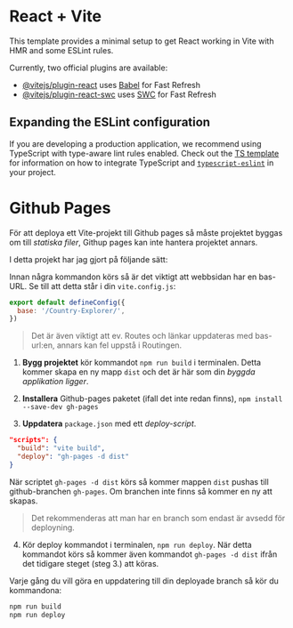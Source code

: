 # React + Vite

This template provides a minimal setup to get React working in Vite with HMR and some ESLint rules.

Currently, two official plugins are available:

- [@vitejs/plugin-react](https://github.com/vitejs/vite-plugin-react/blob/main/packages/plugin-react) uses [Babel](https://babeljs.io/) for Fast Refresh
- [@vitejs/plugin-react-swc](https://github.com/vitejs/vite-plugin-react/blob/main/packages/plugin-react-swc) uses [SWC](https://swc.rs/) for Fast Refresh

## Expanding the ESLint configuration

If you are developing a production application, we recommend using TypeScript with type-aware lint rules enabled. Check out the [TS template](https://github.com/vitejs/vite/tree/main/packages/create-vite/template-react-ts) for information on how to integrate TypeScript and [`typescript-eslint`](https://typescript-eslint.io) in your project.

# Github Pages

För att deploya ett Vite-projekt till Github pages så måste projektet byggas om till _statiska filer_, Githup pages kan inte hantera projektet annars.

I detta projekt har jag gjort på följande sätt:

Innan några kommandon körs så är det viktigt att webbsidan har en bas-URL. Se till att detta står i din `vite.config.js`:

```js
export default defineConfig({
  base: '/Country-Explorer/',
})
```

>Det är även viktigt att ev. Routes och länkar uppdateras med bas-url:en, annars kan fel uppstå i Routingen.

1. **Bygg projektet** kör kommandot `npm run build` i terminalen. Detta kommer skapa en ny mapp `dist` och det är här som din _byggda applikation ligger_.

2. **Installera** Github-pages paketet (ifall det inte redan finns), `npm install --save-dev gh-pages`

3. **Uppdatera** `package.json` med ett _deploy-script_.

```json
"scripts": {
  "build": "vite build",
  "deploy": "gh-pages -d dist"
}
```

När scriptet `gh-pages -d dist` körs så kommer mappen `dist` pushas till github-branchen `gh-pages`. Om branchen inte finns så kommer en ny att skapas.

> Det rekommenderas att man har en branch som endast är avsedd för deployning.

4. Kör deploy kommandot i terminalen, `npm run deploy`. När detta kommandot körs så kommer även kommandot `gh-pages -d dist` ifrån det tidigare steget (steg 3.) att köras.

Varje gång du vill göra en uppdatering till din deployade branch så kör du kommandona:

```bash
npm run build
npm run deploy
```
